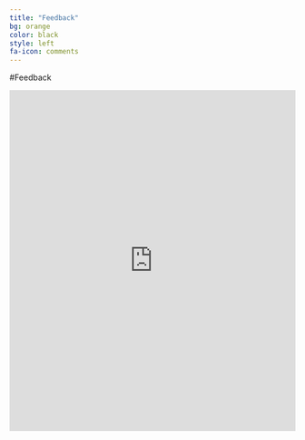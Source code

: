 ```yaml
---
title: "Feedback"
bg: orange
color: black
style: left
fa-icon: comments
---
```


#Feedback

<iframe src="https://docs.google.com/forms/d/14nCy5Tw1gKcr2rgcAWZTE_FyqwA8LvUlVEysy4W0sy0/viewform?embedded=true" width="100%" height="600" frameborder="0" marginheight="0" marginwidth="0">Loading...</iframe>